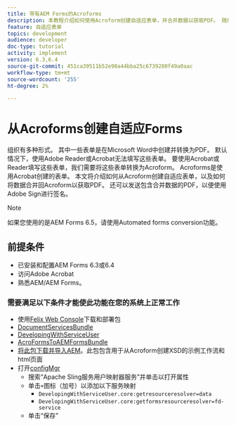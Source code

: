 ```yaml
---
title: 带有AEM Forms的Acroforms
description: 本教程介绍如何使用Acroform创建自适应表单，并合并数据以获取PDF。 随后，可以发送包含合并数据的PDF，以便使用Adobe Sign进行签名。
feature: 自适应表单
topics: development
audience: developer
doc-type: tutorial
activity: implement
version: 6.3,6.4
source-git-commit: 451ca39511b52e90a44bba25c6739280f49a0aac
workflow-type: tm+mt
source-wordcount: '255'
ht-degree: 2%

---
```



# 从Acroforms创建自适应Forms

组织有多种形式。 其中一些表单是在Microsoft Word中创建并转换为PDF。 默认情况下，使用Adobe Reader或Acrobat无法填写这些表单。 要使用Acrobat或Reader填写这些表单，我们需要将这些表单转换为Acroform。 Acroforms是使用Acrobat创建的表单。 本文将介绍如何从Acroform创建自适应表单，以及如何将数据合并回Acroform以获取PDF。 还可以发送包含合并数据的PDF，以便使用Adobe Sign进行签名。

>[!NOTE]
>
>如果您使用的是AEM Forms 6.5，请使用Automated forms conversion功能。

## 前提条件

* 已安装和配置AEM Forms 6.3或6.4
* 访问Adobe Acrobat
* 熟悉AEM/AEM Forms。

### 需要满足以下条件才能使此功能在您的系统上正常工作

* 使用[Felix Web Console](http://localhost:4502/system/console/bundles)下载和部署包
* [DocumentServicesBundle](/help/forms/assets/common-osgi-bundles/AEMFormsDocumentServices.core-1.0-SNAPSHOT.jar)
* [DevelopingWithServiceUser](/help/forms/assets/common-osgi-bundles/DevelopingWithServiceUser.jar)
* [AcroFormsToAEMFormsBundle](https://forms.enablementadobe.com/content/DemoServerBundles/AcroFormToAEMForm.core-1.0-SNAPSHOT.jar)
* [将此包下载并导入AEM](assets/acro-form-aem-form.zip)。此包包含用于从Acroform创建XSD的示例工作流和html页面
* 打开[configMgr](http://localhost:4502/system/console/configMgr)
   * 搜索“Apache Sling服务用户映射器服务”并单击以打开属性
   * 单击`+`图标（加号）以添加以下服务映射
      * `DevelopingWithServiceUser.core:getresourceresolver=data`
      * `DevelopingWithServiceUser.core:getformsresourceresolver=fd-service`
   * 单击“保存”
